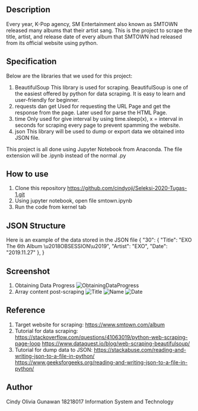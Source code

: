 ## Description
Every year, K-Pop agency, SM Entertainment also known as SMTOWN released many albums that their artist sang. This is the project to scrape the title, artist, and release date of every album that SMTOWN had released from its official website using python.

## Specification
Below are the libraries that we used for this project:
1. BeautifulSoup
This library is used for scraping. BeautifulSoup is one of the easiest offered by python for data scraping. It is easy to learn and user-friendly for beginner.
2. requests dan get
Used for requesting the URL Page and get the response from the page. Later used for parse the HTML Page.
3. time
Only used for give interval by using time.sleep(x), x = interval in seconds for scraping every page to prevent spamming the website.
4. json
This library will be used to dump or export data we obtained into JSON file.

This project is all done using Jupyter Notebook from Anaconda. The file extension will be .ipynb instead of the normal .py

## How to use
1. Clone this repository https://github.com/cindyoji/Seleksi-2020-Tugas-1.git
2. Using jupyter notebook, open file smtown.ipynb
3. Run the code from kernel tab

## JSON Structure
Here is an example of the data stored in the JSON file
{
  "30": {
        "Title": "EXO The 6th Album \u2018OBSESSION\u2019",
        "Artist": "EXO",
        "Date": "2019.11.27"
    },
}

## Screenshot
1. Obtaining Data Progress
![ObtainingDataProgress](/screenshot/ObtainingDataProgress.png)
2. Array content post-scraping
![Title](/screenshot/title_containers.png)
![Name](/screenshot/name_containers.png)
![Date](/screenshot/date_containers.png)

## Reference
1. Target website for scraping: https://www.smtown.com/album
2. Tutorial for data scraping:
   https://stackoverflow.com/questions/41063019/python-web-scraping-page-loop
   https://www.dataquest.io/blog/web-scraping-beautifulsoup/
3. Tutorial for dump data to JSON:
   https://stackabuse.com/reading-and-writing-json-to-a-file-in-python/
   https://www.geeksforgeeks.org/reading-and-writing-json-to-a-file-in-python/

## Author
Cindy Olivia Gunawan
18218017
Information System and Technology